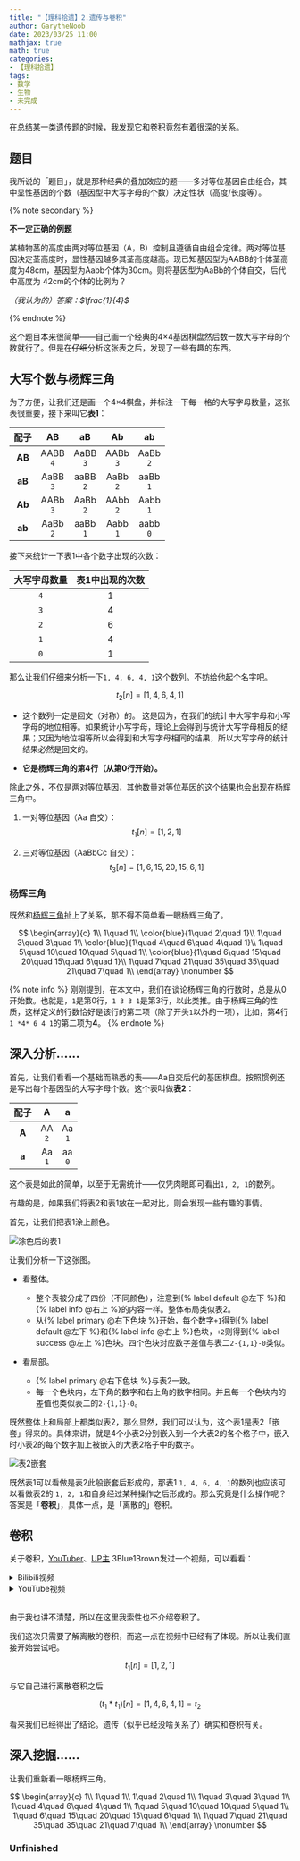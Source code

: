 ```yaml
---
title: "【理科拾遗】2.遗传与卷积"
author: GarytheNoob
date: 2023/03/25 11:00
mathjax: true
math: true
categories:
- 【理科拾遗】
tags:
- 数学
- 生物
- 未完成
---
```


在总结某一类遗传题的时候，我发现它和卷积竟然有着很深的关系。

<!-- more -->

## 题目

我所说的「题目」，就是那种经典的叠加效应的题——多对等位基因自由组合，其中显性基因的个数（基因型中大写字母的个数）决定性状（高度/长度等）。

{% note secondary %}

**不一定正确的例题**

某植物茎的高度由两对等位基因（A，B）控制且遵循自由组合定律。两对等位基因决定茎高度时，显性基因越多其茎高度越高。现已知基因型为AABB的个体茎高度为48cm，基因型为Aabb个体为30cm。则将基因型为AaBb的个体自交，后代中高度为
42cm的个体的比例为？

*（我认为的）答案：$\frac{1}{4}$*

{% endnote %}

这个题目本来很简单——自己画一个经典的4×4基因棋盘然后数一数大写字母的个数就行了。但是在~~仔细~~分析这张表之后，发现了一些有趣的东西。

## 大写个数与杨辉三角

为了方便，让我们还是画一个4×4棋盘，并标注一下每一格的大写字母数量，这张表很重要，接下来叫它**表1**：

|  配子  |     **AB**     |     **aB**     |     **Ab**      |    **ab**     |
| :----: | :------------: | :------------: | :-------------: | :-----------: |
| **AB** | AABB <br> `4`  | AaBB <br> `3`  |  AABb <br> `3`  | AaBb <br> `2` |
| **aB** | AaBB <br> `3`  | aaBB  <br> `2` | AaBb   <br> `2` | aaBb <br> `1` |
| **Ab** | AABb <br> `3`  | AaBb  <br> `2` | AAbb   <br> `2` | Aabb <br> `1` |
| **ab** | AaBb  <br> `2` | aaBb <br> `1`  |  Aabb <br> `1`  | aabb <br> `0` |

接下来统计一下表1中各个数字出现的次数：

| 大写字母数量 | 表1中出现的次数 |
| :----------: | :-------------: |
|     `4`      |        1        |
|     `3`      |        4        |
|     `2`      |        6        |
|     `1`      |        4        |
|     `0`      |        1        |

那么让我们仔细来分析一下`1, 4, 6, 4, 1`这个数列。不妨给他起个名字吧。

$$t_2[n]=[1,4,6,4,1]$$

- 这个数列一定是回文（对称）的。
  这是因为，在我们的统计中大写字母和小写字母的地位相等。如果统计小写字母，理论上会得到与统计大写字母相反的结果；又因为地位相等所以会得到和大写字母相同的结果，所以大写字母的统计结果必然是回文的。

- **它是杨辉三角的第4行（从第0行开始）。**

除此之外，不仅是两对等位基因，其他数量对等位基因的这个结果也会出现在杨辉三角中。

1. 一对等位基因（Aa 自交）：
  $$t_1[n]=[1,2,1]$$

2. 三对等位基因（AaBbCc 自交）：
  $$t_3[n]=[1,6,15,20,15,6,1]$$

### 杨辉三角

既然和[杨辉三角](https://zh.wikipedia.org/wiki/%E6%9D%A8%E8%BE%89%E4%B8%89%E8%A7%92%E5%BD%A2)扯上了关系，那不得不简单看一眼杨辉三角了。

$$
\begin{array}{c}
1\\
1\quad 1\\
\color{blue}{1\quad 2\quad 1}\\
1\quad 3\quad 3\quad 1\\
\color{blue}{1\quad 4\quad 6\quad 4\quad 1}\\
1\quad 5\quad 10\quad 10\quad 5\quad 1\\
\color{blue}{1\quad 6\quad 15\quad 20\quad 15\quad 6\quad 1}\\
1\quad 7\quad 21\quad 35\quad 35\quad 21\quad 7\quad 1\\
\end{array}
\nonumber
$$

{% note info %}
刚刚提到，在本文中，我们在谈论杨辉三角的行数时，总是从0开始数。也就是，`1`是第0行，`1 3 3 1`是第3行，以此类推。由于杨辉三角的性质，这样定义的行数恰好是该行的第二项（除了开头`1`以外的一项），比如，第**4**行`1 *4* 6 4 1`的第二项为**4**。
{% endnote %}

## 深入分析……

首先，让我们看看一个基础而熟悉的表——Aa自交后代的基因棋盘。按照惯例还是写出每个基因型的大写字母个数。这个表叫做**表2**：

| 配子  |   **A**    |    **a**    |
| :---: | :---------: | :---------: |
| **A** | AA <br> `2` | Aa <br> `1` |
| **a** | Aa <br> `1` | aa <br> `0` |

这个表是如此的简单，以至于无需统计——仅凭肉眼即可看出`1, 2, 1`的数列。

有趣的是，如果我们将表2和表1放在一起对比，则会发现一些有趣的事情。

首先，让我们把表1涂上颜色。

![涂色后的表1](../img/content/10science_discuss_02-convolution/colored_table_1.png)

让我们分析一下这张图。

- 看整体。
  - 整个表被分成了四份（不同颜色），注意到{% label default @左下 %}和{% label info @右上 %}的内容一样。整体布局类似表2。
  - 从{% label primary @右下色块 %}开始，每个数字`+1`得到{% label default @左下 %}和{% label info @右上 %}色块，`+2`则得到{% label success @左上 %}色块。四个色块对应数字差值与表二`2-{1,1}-0`类似。

- 看局部。
  - {% label primary @右下色块 %}与表2一致。
  - 每一个色块内，左下角的数字和右上角的数字相同。并且每一个色块内的差值也类似表二的`2-{1,1}-0`。

既然整体上和局部上都类似表2，那么显然，我们可以认为，这个表1是表2「嵌套」得来的。具体来讲，就是4个小表2分别嵌入到一个大表2的各个格子中，嵌入时小表2的每个数字加上被嵌入的大表2格子中的数字。

![表2嵌套](../img/content/10science_discuss_02-convolution/nest_table_2.png)

既然表1可以看做是表2此般嵌套后形成的，那表1 `1, 4, 6, 4, 1`的数列也应该可以看做表2的 `1, 2, 1`和自身经过某种操作之后形成的。那么究竟是什么操作呢？答案是「**卷积**」，具体一点，是「离散的」卷积。

## 卷积

关于卷积，[YouTuber](https://www.youtube.com/@3blue1brown)、[UP主](https://space.bilibili.com/88461692/) 3Blue1Brown发过一个视频，可以看看：

<details>
<summary>Bilibili视频</summary>
<div style="position: relative; padding: 30% 45%;">
<iframe style="position: absolute; width: 100%; height: 100%; left: 0; top: 0;" src="https://player.bilibili.com/player.html?aid=391585555&bvid=BV1Vd4y1e7pj&cid=931763043&page=1" frameborder="no" scrolling="no"></iframe>
</details>



<details>
<summary>YouTube视频</summary>
<iframe width="560" height="315" src="https://www.youtube.com/embed/KuXjwB4LzSA" title="YouTube video player" frameborder="0" allow="accelerometer; autoplay; clipboard-write; encrypted-media; gyroscope; picture-in-picture; web-share" allowfullscreen></iframe>

</details>

<br>

由于我也讲不清楚，所以在这里我索性也不介绍卷积了。

我们这次只需要了解离散的卷积，而这一点在视频中已经有了体现。所以让我们直接开始尝试吧。

$$t_1[n]=[1,2,1]$$

与它自己进行离散卷积之后

$$\left(t_1 \ast t_1\right)[n]=[1,4,6,4,1]=t_2$$

看来我们已经得出了结论。遗传（似乎已经没啥关系了）确实和卷积有关。

## 深入挖掘……

让我们重新看一眼杨辉三角。

$$
\begin{array}{c}
1\\
1\quad 1\\
1\quad 2\quad 1\\
1\quad 3\quad 3\quad 1\\
1\quad 4\quad 6\quad 4\quad 1\\
1\quad 5\quad 10\quad 10\quad 5\quad 1\\
1\quad 6\quad 15\quad 20\quad 15\quad 6\quad 1\\
1\quad 7\quad 21\quad 35\quad 35\quad 21\quad 7\quad 1\\
\end{array}
\nonumber
$$

### Unfinished

